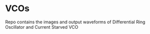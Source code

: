 # VCOs
Repo contains the images and output waveforms of Differential Ring Oscillator and Current Starved VCO
